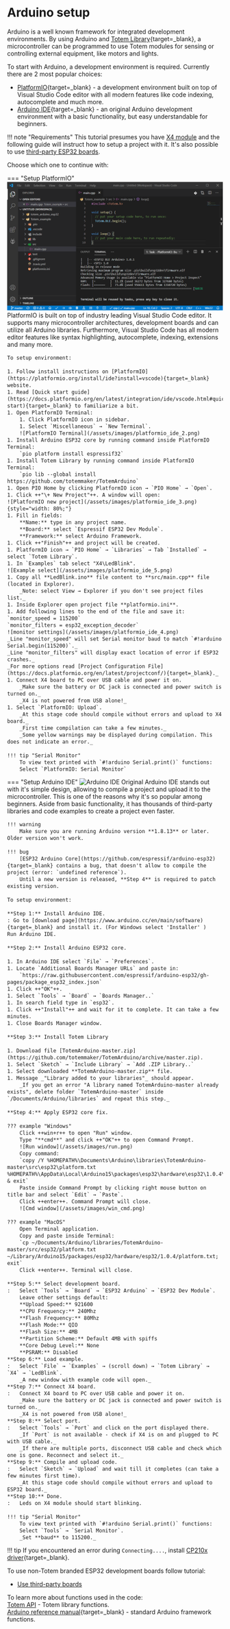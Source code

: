 # Arduino setup

Arduino is a well known framework for integrated development environments. By using Arduino and [Totem Library](https://github.com/totemmaker/TotemArduino){target=_blank}, a microcontroller can be programmed to use Totem modules for sensing or controlling external equipment, like motors and lights.

To start with Arduino, a development environment is required. Currently there are 2 most popular choices:

* [PlatformIO](https://platformio.org){target=_blank} - a development environment built on top of Visual Studio Code editor with all modern features like code indexing, autocomplete and much more.
* [Arduino IDE](https://www.arduino.cc/en/Main/software){target=_blank} - an original Arduino development environment with a basic functionality, but easy understandable for beginners.

!!! note "Requirements"
    This tutorial presumes you have [X4 module](/modules/04) and the following guide will instruct how to setup a project with it. It's also possible to use [third-party ESP32 boards](/tutorials/02.UseThirdParty/).

Choose which one to continue with:

=== "Setup PlatformIO"
    ![PlatformIO](/assets/images/platformio_ide_1.png)
    PlatformIO is built on top of industry leading Visual Studio Code editor. It supports many microcontroller architectures, development boards and can utilize all Arduino libraries. Furthermore, Visual Studio Code has all modern editor features like syntax highlighting, autocomplete, indexing, extensions and many more.

    To setup environment:

    1. Follow install instructions on [PlatformIO](https://platformio.org/install/ide?install=vscode){target=_blank} website.  
    1. Read [Quick start guide](https://docs.platformio.org/en/latest/integration/ide/vscode.html#quick-start){target=_blank} to familiarize a bit.  
    1. Open PlatformIO Terminal:
        1. Click PlatformIO icon in sidebar.  
        1. Select `Miscellaneous` → `New Terminal`.  
        ![PlatformIO Terminal](/assets/images/platformio_ide_2.png)  
    1. Install Arduino ESP32 core by running command inside PlatformIO Terminal:  
        `pio platform install espressif32`  
    1. Install Totem Library by running command inside PlatformIO Terminal:  
        `pio lib --global install https://github.com/totemmaker/TotemArduino`  
    1. Open PIO Home by clicking PlatformIO icon → `PIO Home` → `Open`.  
    1. Click ++"\+ New Project"++. A window will open:  
    ![PlatformIO new project](/assets/images/platformio_ide_3.png){style="width: 80%;"}
    1. Fill in fields:  
        **Name:** type in any project name.  
        **Board:** select `Espressif ESP32 Dev Module`.  
        **Framework:** select Arduino Framework.  
    1. Click ++"Finish"++ and project will be created.  
    1. PlatformIO icon → `PIO Home` → `Libraries` → Tab `Installed` → select `Totem Library`.  
    1. In `Examples` tab select "X4\LedBlink".  
    ![Example select](/assets/images/platformio_ide_5.png)
    1. Copy all **LedBlink.ino** file content to **src/main.cpp** file (located in Explorer).  
        _Note: select View → Explorer if you don't see project files list._  
    1. Inside Explorer open project file **platformio.ini**.
    1. Add following lines to the end of the file and save it:  
    `monitor_speed = 115200`  
    `monitor_filters = esp32_exception_decoder`  
    ![monitor settings](/assets/images/platformio_ide_4.png)
    _Line "monitor_speed" will set Serial monitor baud to match `#!arduino Serial.begin(115200)`._  
    _Line "monitor_filters" will display exact location of error if ESP32 crashes._   
    _For more options read [Project Configuration File](https://docs.platformio.org/en/latest/projectconf/){target=_blank}._  
    1. Connect X4 board to PC over USB cable and power it on.  
        _Make sure the battery or DC jack is connected and power switch is turned on._  
        _X4 is not powered from USB alone!_  
    1. Select `PlatformIO: Upload`.  
        _At this stage code should compile without errors and upload to X4 board._  
        _First time compilation can take a few minutes._
        _Some yellow warnings may be displayed during compilation. This does not indicate an error._

    !!! tip "Serial Monitor"
        To view text printed with `#!arduino Serial.print()` functions:  
        Select `PlatformIO: Serial Monitor`

=== "Setup Arduino IDE"
    ![Arduino IDE](/assets/images/arduino_ide_1.png)
    Original Arduino IDE stands out with it's simple design, allowing to compile a project and upload it to the microcontroller. This is one of the reasons why it's so popular among beginners. Aside from basic functionality, it has thousands of third-party libraries and code examples to create a project even faster.

    !!! warning
        Make sure you are running Arduino version **1.8.13** or later. Older version won't work.
    
    !!! bug
        [ESP32 Arduino Core](https://github.com/espressif/arduino-esp32){target=_blank} contains a bug, that doesn't allow to compile the project (error: `undefined reference`).  
        Until a new version is released, **Step 4** is required to patch existing version.

    To setup environment:

    **Step 1:** Install Arduino IDE.  
    : Go to [download page](https://www.arduino.cc/en/main/software){target=_blank} and install it. (For Windows select 'Installer' )  
    Run Arduino IDE.

    **Step 2:** Install Arduino ESP32 core.  

    1. In Arduino IDE select `File` → `Preferences`.  
    1. Locate `Additional Boards Manager URLs` and paste in:  
        `https://raw.githubusercontent.com/espressif/arduino-esp32/gh-pages/package_esp32_index.json`  
    1. Click ++"OK"++.  
    1. Select `Tools` → `Board` → `Boards Manager..`  
    1. In search field type in `esp32`.  
    1. Click ++"Install"++ and wait for it to complete. It can take a few minutes.  
    1. Close Boards Manager window.  

    **Step 3:** Install Totem Library
    
    1. Download file [TotemArduino-master.zip](https://github.com/totemmaker/TotemArduino/archive/master.zip).  
    1. Select `Sketch` → `Include Library` → `Add .ZIP Library..`  
    1. Select downloaded **TotemArduino-master.zip** file.  
    1. Message _"Library added to your libraries"_ should appear.  
        _If you get an error "A library named TotemArduino-master already exists", delete folder `TotemArduino-master` inside `/Documents/Arduino/libraries` and repeat this step._

    **Step 4:** Apply ESP32 core fix.  
    
    ??? example "Windows"
        Click ++win+r++ to open "Run" window.  
        Type "**cmd**" and click ++"OK"++ to open Command Prompt.   
        ![Run window](/assets/images/run.png)  
        Copy command:   
        `copy /Y %HOMEPATH%\Documents\Arduino\libraries\TotemArduino-master\src\esp32\platform.txt %HOMEPATH%\AppData\Local\Arduino15\packages\esp32\hardware\esp32\1.0.4\platform.txt & exit`  
        Paste inside Command Prompt by clicking right mouse button on title bar and select `Edit` → `Paste`.  
        Click ++enter++. Command Prompt will close.
        ![Cmd window](/assets/images/win_cmd.png)  

    ??? example "MacOS"
        Open Terminal application.  
        Copy and paste inside Terminal:  
        `cp ~/Documents/Arduino/libraries/TotemArduino-master/src/esp32/platform.txt ~/Library/Arduino15/packages/esp32/hardware/esp32/1.0.4/platform.txt; exit`  
        Click ++enter++. Terminal will close.  

    **Step 5:** Select development board.  
    :   Select `Tools` → `Board` → `ESP32 Arduino` → `ESP32 Dev Module`.  
        Leave other settings default:  
        **Upload Speed:** 921600  
        **CPU Frequency:** 240Mhz  
        **Flash Frequency:** 80Mhz  
        **Flash Mode:** QIO  
        **Flash Size:** 4MB  
        **Partition Scheme:** Default 4MB with spiffs  
        **Core Debug Level:** None  
        **PSRAM:** Disabled  
    **Step 6:** Load example.  
    :   Select `File` → `Examples` → (scroll down) → `Totem Library` → `X4` → `LedBlink`.  
        _A new window with example code will open._  
    **Step 7:** Connect X4 board.  
    :   Connect X4 board to PC over USB cable and power it on.  
        _Make sure the battery or DC jack is connected and power switch is turned on._  
        _X4 is not powered from USB alone!_  
    **Step 8:** Select port.  
    :   Select `Tools` → `Port` and click on the port displayed there.  
        _If `Port` is not available - check if X4 is on and plugged to PC with USB cable._  
        _If there are multiple ports, disconnect USB cable and check which one is gone. Reconnect and select it._  
    **Step 9:** Compile and upload code.  
    :   Select `Sketch` → `Upload` and wait till it completes (can take a few minutes first time).  
        _At this stage code should compile without errors and upload to ESP32 board._  
    **Step 10:** Done.  
    :   Leds on X4 module should start blinking.

    !!! tip "Serial Monitor"
        To view text printed with `#!arduino Serial.print()` functions:  
        Select `Tools` → `Serial Monitor`.  
        _Set **baud** to 115200._

!!! tip
    If you encountered an error during `Connecting....`, install [CP210x driver](https://www.silabs.com/products/development-tools/software/usb-to-uart-bridge-vcp-drivers){target=_blank}.

To use non-Totem branded ESP32 development boards follow tutorial:

* [Use third-party boards](/tutorials/02.UseThirdParty)

To learn more about functions used in the code:  
[Totem API](/API/About) - Totem library functions.  
[Arduino reference manual](https://www.arduino.cc/reference/en/){target=_blank} - standard Arduino framework functions.  
